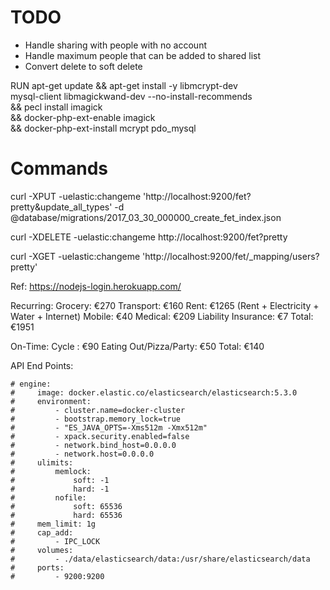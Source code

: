 # TODO
- Handle sharing with people with no account
- Handle maximum people that can be added to shared list
- Convert delete to soft delete 

RUN apt-get update && apt-get install -y libmcrypt-dev \
    mysql-client libmagickwand-dev --no-install-recommends \
    && pecl install imagick \
    && docker-php-ext-enable imagick \
    && docker-php-ext-install mcrypt pdo_mysql
    
# Commands
curl -XPUT -uelastic:changeme 'http://localhost:9200/fet?pretty&update_all_types' -d @database/migrations/2017_03_30_000000_create_fet_index.json

curl -XDELETE -uelastic:changeme http://localhost:9200/fet?pretty

curl -XGET -uelastic:changeme 'http://localhost:9200/fet/_mapping/users?pretty'

Ref:
https://nodejs-login.herokuapp.com/


Recurring:
Grocery: €270
Transport: €160
Rent: €1265 (Rent + Electricity + Water + Internet)
Mobile: €40
Medical: €209
Liability Insurance: €7
Total: €1951

On-Time:
Cycle : €90
Eating Out/Pizza/Party: €50
Total: €140

API End Points:

    # engine:
    #     image: docker.elastic.co/elasticsearch/elasticsearch:5.3.0
    #     environment:
    #         - cluster.name=docker-cluster
    #         - bootstrap.memory_lock=true
    #         - "ES_JAVA_OPTS=-Xms512m -Xmx512m"
    #         - xpack.security.enabled=false
    #         - network.bind_host=0.0.0.0
    #         - network.host=0.0.0.0
    #     ulimits:
    #         memlock:
    #             soft: -1
    #             hard: -1
    #         nofile:
    #             soft: 65536
    #             hard: 65536
    #     mem_limit: 1g
    #     cap_add:
    #         - IPC_LOCK
    #     volumes:
    #         - ./data/elasticsearch/data:/usr/share/elasticsearch/data
    #     ports:
    #         - 9200:9200


